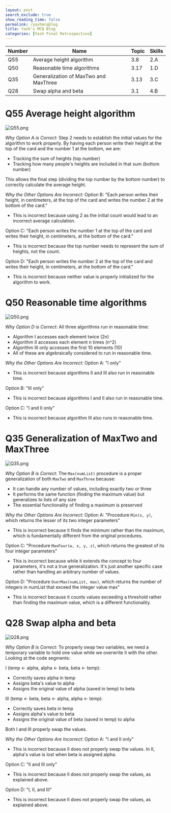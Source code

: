 ```yaml
---
layout: post 
search_exclude: true
show_reading_time: false
permalink: /yashmcqblog
title: Yash's MCQ Blog
categories: [Yash Final Retrospective]
---
```




| **Number** | **Name**                                  | **Topic** | **Skills** |
|------------|-------------------------------------------|-----------|------------|
| Q55        | Average height algorithm                  | 3.8       | 2.A        |
| Q50        | Reasonable time algorithms                | 3.17      | 1.D        |
| Q35        | Generalization of MaxTwo and MaxThree     | 3.13      | 3.C        |
| Q28        | Swap alpha and beta                       | 3.1       | 4.B        |

# Q55 Average height algorithm
![Q55.png]({{site.baseurl}}/images/Sprint5/2020mccorrections/q55.png)

*Why Option A is Correct:*
Step 2 needs to establish the initial values for the algorithm to work properly. By having each person write their height at the top of the card and the number 1 at the bottom, we are:
- Tracking the sum of heights (top number)
- Tracking how many people's heights are included in that sum (bottom number)

This allows the final step (dividing the top number by the bottom number) to correctly calculate the average height.

*Why the Other Options Are Incorrect:*
Option B: "Each person writes their height, in centimeters, at the top of the card and writes the number 2 at the bottom of the card."
- This is incorrect because using 2 as the initial count would lead to an incorrect average calculation.

Option C: "Each person writes the number 1 at the top of the card and writes their height, in centimeters, at the bottom of the card."
- This is incorrect because the top number needs to represent the sum of heights, not the count.

Option D: "Each person writes the number 2 at the top of the card and writes their height, in centimeters, at the bottom of the card."
- This is incorrect because neither value is properly initialized for the algorithm to work.

# Q50 Reasonable time algorithms
![Q50.png]({{site.baseurl}}/images/Sprint5/2020mccorrections/q50.png)

*Why Option D is Correct:*
All three algorithms run in reasonable time:
- Algorithm I accesses each element twice (2n)
- Algorithm II accesses each element n times (n^2)
- Algorithm III only accesses the first 10 elements (10)
- All of these are algebraically considered to run in reasonable time.

*Why the Other Options Are Incorrect:*
Option A: "I only"
- This is incorrect because algorithms II and III also run in reasonable time.

Option B: "III only"
- This is incorrect because algorithms I and II also run in reasonable time.

Option C: "I and II only"
- This is incorrect because algorithm III also runs in reasonable time.

# Q35 Generalization of MaxTwo and MaxThree
![Q35.png]({{site.baseurl}}/images/Sprint5/2020mccorrections/q35.png)

*Why Option B is Correct:*
The `Max(numList)` procedure is a proper generalization of both `MaxTwo` and `MaxThree` because:
- It can handle any number of values, including exactly two or three
- It performs the same function (finding the maximum value) but generalizes to lists of any size
- The essential functionality of finding a maximum is preserved

*Why the Other Options Are Incorrect:*
Option A: "Procedure `Min(x, y)`, which returns the lesser of its two integer parameters"
- This is incorrect because it finds the minimum rather than the maximum, which is fundamentally different from the original procedures.

Option C: "Procedure `MaxFour(w, x, y, z)`, which returns the greatest of its four integer parameters"
- This is incorrect because while it extends the concept to four parameters, it's not a true generalization. It's just another specific case rather than handling an arbitrary number of values.

Option D: "Procedure `OverMax(numList, max)`, which returns the number of integers in numList that exceed the integer value max"
- This is incorrect because it counts values exceeding a threshold rather than finding the maximum value, which is a different functionality.

# Q28 Swap alpha and beta
![Q28.png]({{site.baseurl}}/images/Sprint5/2020mccorrections/q28.png)

*Why Option B is Correct:*
To properly swap two variables, we need a temporary variable to hold one value while we overwrite it with the other. Looking at the code segments:

I (temp ← alpha, alpha ← beta, beta ← temp):
- Correctly saves alpha in temp
- Assigns beta's value to alpha
- Assigns the original value of alpha (saved in temp) to beta

III (temp ← beta, beta ← alpha, alpha ← temp):
- Correctly saves beta in temp
- Assigns alpha's value to beta
- Assigns the original value of beta (saved in temp) to alpha

Both I and III properly swap the values.

*Why the Other Options Are Incorrect:*
Option A: "I and II only"
- This is incorrect because II does not properly swap the values. In II, alpha's value is lost when beta is assigned alpha.

Option C: "II and III only"
- This is incorrect because II does not properly swap the values, as explained above.

Option D: "I, II, and III"
- This is incorrect because II does not properly swap the values, as explained above.